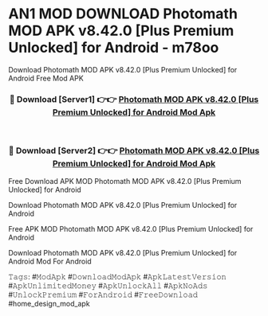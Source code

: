 # AN1 MOD DOWNLOAD Photomath MOD APK v8.42.0 [Plus Premium Unlocked] for Android - m78oo
Download Photomath MOD APK v8.42.0 [Plus Premium Unlocked] for Android Free Mod APK

<div align="center">
<h3>🔴 Download [Server1] 👉👉 <a href="https://apk-comot.site?title=Photomath_MOD_APK_v8.42.0_[Plus_Premium_Unlocked]_for_Android">Photomath MOD APK v8.42.0 [Plus Premium Unlocked] for Android Mod Apk</a></h3><br>

<h3>🔴 Download [Server2] 👉👉 <a href="https://apk-comot.site?title=Photomath_MOD_APK_v8.42.0_[Plus_Premium_Unlocked]_for_Android">Photomath MOD APK v8.42.0 [Plus Premium Unlocked] for Android Mod Apk</a></h3>
</div>


Free Download APK MOD Photomath MOD APK v8.42.0 [Plus Premium Unlocked] for Android

Download Photomath MOD APK v8.42.0 [Plus Premium Unlocked] for Android 

Free APK MOD Photomath MOD APK v8.42.0 [Plus Premium Unlocked] for Android 

Download Photomath MOD APK v8.42.0 [Plus Premium Unlocked] for Android Mod For Android

𝚃𝚊𝚐𝚜: #𝙼𝚘𝚍𝙰𝚙𝚔 #𝙳𝚘𝚠𝚗𝚕𝚘𝚊𝚍𝙼𝚘𝚍𝙰𝚙𝚔 #𝙰𝚙𝚔𝙻𝚊𝚝𝚎𝚜𝚝𝚅𝚎𝚛𝚜𝚒𝚘𝚗 #𝙰𝚙𝚔𝚄𝚗𝚕𝚒𝚖𝚒𝚝𝚎𝚍𝙼𝚘𝚗𝚎𝚢 #𝙰𝚙𝚔𝚄𝚗𝚕𝚘𝚌𝚔𝙰𝚕𝚕 #𝙰𝚙𝚔𝙽𝚘𝙰𝚍𝚜 #𝚄𝚗𝚕𝚘𝚌𝚔𝙿𝚛𝚎𝚖𝚒𝚞𝚖 #𝙵𝚘𝚛𝙰𝚗𝚍𝚛𝚘𝚒𝚍 #𝙵𝚛𝚎𝚎𝙳𝚘𝚠𝚗𝚕𝚘𝚊𝚍 #home_design_mod_apk